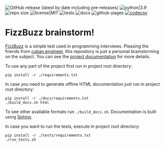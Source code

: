 ![GitHub release (latest by date including pre-releases)](https://img.shields.io/github/v/release/EStog/fizzbuzz?include_prereleases) ![python|3.9](https://img.shields.io/badge/python-3.9-blue) ![repo size](https://img.shields.io/github/repo-size/EStog/fizzbuzz) ![license|MIT](https://img.shields.io/github/license/EStog/fizzbuzz) ![tests](https://github.com/EStog/fizzbuzz/actions/workflows/tests.yml/badge.svg) ![docs](https://github.com/EStog/fizzbuzz/actions/workflows/docs.yml/badge.svg) ![github-pages](https://img.shields.io/github/deployments/EStog/pathex/github-pages?label=github-pages) [![codecov](https://codecov.io/gh/EStog/fizzbuzz/branch/main/graph/badge.svg?token=JYVFXZ4LYJ)](https://codecov.io/gh/EStog/fizzbuzz)

# FizzBuzz brainstorm!

[FizzBuzz](https://wiki.c2.com/?FizzBuzzTest) is a simple test used in programming interviews. Pleasing the friends from [cuban.engineer](https://cuban.engineer/), this repository is just a personal brainstorming on the subject. You can see the [project documentation](https://estog.github.io/fizzbuzz) for more details.

To use any part of the project first run in project root directory:

```shell
pip install -r ./requirements.txt
```

In case you need to generate offline HTML documentation just run in project root directory:

```shell
pip install -r ./docs/requirements.txt
./build_docs.sh html
```

To see other available formats run `./build_docs.sh`. Documentation is built using [Sphinx](https://www.sphinx-doc.org/).

In case you want to run the tests, execute in project root directory:

```shell
pip install -r ./tests/requirements.txt
./run_tests.sh
```
